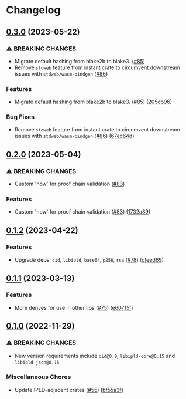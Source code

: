 # Changelog

## [0.3.0](https://github.com/ucan-wg/rs-ucan/compare/ucan-v0.2.0...ucan-v0.3.0) (2023-05-22)


### ⚠ BREAKING CHANGES

* Migrate default hashing from blake2b to blake3. ([#85](https://github.com/ucan-wg/rs-ucan/issues/85))
* Remove `stdweb` feature from instant crate to circumvent downstream issues with `stdweb/wasm-bindgen` ([#86](https://github.com/ucan-wg/rs-ucan/issues/86))

### Features

* Migrate default hashing from blake2b to blake3. ([#85](https://github.com/ucan-wg/rs-ucan/issues/85)) ([205cb96](https://github.com/ucan-wg/rs-ucan/commit/205cb962fcc99814caac8e1b9d4f8ffd956eb184))


### Bug Fixes

* Remove `stdweb` feature from instant crate to circumvent downstream issues with `stdweb/wasm-bindgen` ([#86](https://github.com/ucan-wg/rs-ucan/issues/86)) ([67ec64d](https://github.com/ucan-wg/rs-ucan/commit/67ec64db527b8bfadc4a219a65b580bdbc459640))

## [0.2.0](https://github.com/ucan-wg/rs-ucan/compare/ucan-v0.1.2...ucan-v0.2.0) (2023-05-04)


### ⚠ BREAKING CHANGES

* Custom 'now' for proof chain validation ([#83](https://github.com/ucan-wg/rs-ucan/issues/83))

### Features

* Custom 'now' for proof chain validation ([#83](https://github.com/ucan-wg/rs-ucan/issues/83)) ([1732a89](https://github.com/ucan-wg/rs-ucan/commit/1732a8911b67546f446126e4d469126f61769b44))

## [0.1.2](https://github.com/ucan-wg/rs-ucan/compare/ucan-v0.1.1...ucan-v0.1.2) (2023-04-22)


### Features

* Upgrade deps: `cid`, `libipld`, `base64`, `p256`, `rsa` ([#78](https://github.com/ucan-wg/rs-ucan/issues/78)) ([cfeed69](https://github.com/ucan-wg/rs-ucan/commit/cfeed6903d9a53d3728f35914d670e3b7920d88d))

## [0.1.1](https://github.com/ucan-wg/rs-ucan/compare/ucan-v0.1.0...ucan-v0.1.1) (2023-03-13)


### Features

* More derives for use in other libs ([#75](https://github.com/ucan-wg/rs-ucan/issues/75)) ([e60715f](https://github.com/ucan-wg/rs-ucan/commit/e60715f94f3b15b27ae7c1443cd4abae983d93ae))

## [0.1.0](https://github.com/ucan-wg/rs-ucan/compare/ucan-v0.1.0...ucan-v0.1.0) (2022-11-29)


### ⚠ BREAKING CHANGES

* New version requirements include `cid@0.9`, `libipld-core@0.15` and `libipld-json@0.15`

### Miscellaneous Chores

* Update IPLD-adjacent crates ([#55](https://github.com/ucan-wg/rs-ucan/issues/55)) ([bf55a3f](https://github.com/ucan-wg/rs-ucan/commit/bf55a3ffad0095d88c6b33b0cd6504e66918064a))
